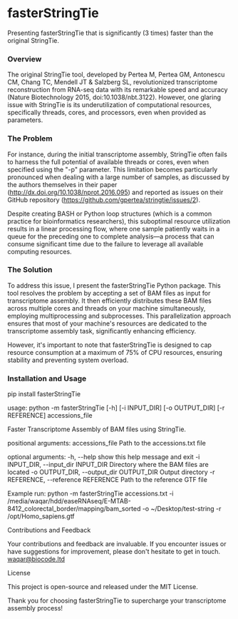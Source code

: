 # fasterStringTie

Presenting fasterStringTie that is significantly (3 times) faster than the original StringTie.

### Overview

The original StringTie tool, developed by Pertea M, Pertea GM, Antonescu CM, Chang TC, Mendell JT & Salzberg SL, revolutionized transcriptome reconstruction from RNA-seq data with its remarkable speed and accuracy (Nature Biotechnology 2015, doi:10.1038/nbt.3122). However, one glaring issue with StringTie is its underutilization of computational resources, specifically threads, cores, and processors, even when provided as parameters.

### The Problem

For instance, during the initial transcriptome assembly, StringTie often fails to harness the full potential of available threads or cores, even when specified using the "-p" parameter. This limitation becomes particularly pronounced when dealing with a large number of samples, as discussed by the authors themselves in their paper (http://dx.doi.org/10.1038/nprot.2016.095) and reported as issues on their GitHub repository (https://github.com/gpertea/stringtie/issues/2).

Despite creating BASH or Python loop structures (which is a common practice for bioinformatics researchers), this suboptimal resource utilization results in a linear processing flow, where one sample patiently waits in a queue for the preceding one to complete analysis—a process that can consume significant time due to the failure to leverage all available computing resources.

### The Solution

To address this issue, I present the fasterStringTie Python package. This tool resolves the problem by accepting a set of BAM files as input for transcriptome assembly. It then efficiently distributes these BAM files across multiple cores and threads on your machine simultaneously, employing multiprocessing and subprocesses. This parallelization approach ensures that most of your machine's resources are dedicated to the transcriptome assembly task, significantly enhancing efficiency.

However, it's important to note that fasterStringTie is designed to cap resource consumption at a maximum of 75% of CPU resources, ensuring stability and preventing system overload.

### Installation and Usage

pip install fasterStringTie

usage: python -m fasterStringTie [-h] [-i INPUT_DIR] [-o OUTPUT_DIR] [-r REFERENCE]
                          accessions_file

Faster Transcriptome Assembly of BAM files using StringTie.

positional arguments:
  accessions_file       Path to the accessions.txt file

optional arguments:
  -h, --help            show this help message and exit
  -i INPUT_DIR, --input_dir INPUT_DIR
                        Directory where the BAM files are located
  -o OUTPUT_DIR, --output_dir OUTPUT_DIR
                        Output directory
  -r REFERENCE, --reference REFERENCE
                        Path to the reference GTF file

Example run: python -m fasterStringTie accessions.txt -i /media/waqar/hdd/easeRNAseq/E-MTAB-8412_colorectal_border/mapping/bam_sorted -o ~/Desktop/test-string -r /opt/Homo_sapiens.gtf

Contributions and Feedback

Your contributions and feedback are invaluable. If you encounter issues or have suggestions for improvement, please don't hesitate to get in touch. waqar@biocode.ltd

License

This project is open-source and released under the MIT License.

Thank you for choosing fasterStringTie to supercharge your transcriptome assembly process!